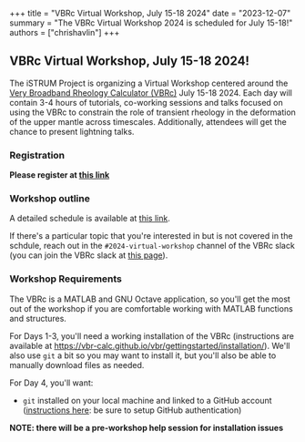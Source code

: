 +++
title = "VBRc Virtual Workshop, July 15-18 2024"
date = "2023-12-07"
summary = "The VBRc Virtual Workshop 2024 is scheduled for July 15-18!"
authors = ["chrishavlin"]
+++


##  VBRc Virtual Workshop, July 15-18 2024!


The iSTRUM Project is organizing a Virtual Workshop centered around the [Very Broadband Rheology Calculator (VBRc)](https://vbr-calc.github.io/vbr/) July 15-18 2024. Each day will contain 3-4 hours of tutorials, co-working sessions and talks focused on using the VBRc to constrain the role of transient rheology in the deformation of the upper mantle across timescales. Additionally, attendees will get the chance to present lightning talks.

### Registration

**Please register at [this link](https://docs.google.com/forms/d/e/1FAIpQLSd_44-ZFMyIiyHe573OqEZAJQ5-dZlpM0MczXsa8DskRH5NPA/viewform?usp=sf_link)**


### Workshop outline

A detailed schedule is available at [this link](https://docs.google.com/document/d/1s9IZf7_B8hd9vwrgVe7HB32SytMeXd55HOiSatlX3A0/edit?usp=sharing).

If there's a particular topic that you're interested in but is not covered in the schdule,
reach out in the `#2024-virtual-workshop` channel of the VBRc slack (you can join the VBRc slack at [this page](https://vbr-calc.github.io/vbr/contrib/contributing/)).

### Workshop Requirements

The VBRc is a MATLAB and GNU Octave application, so you'll get the most out of the workshop if you are comfortable working with MATLAB functions and structures.

For Days 1-3, you'll need a working installation of the VBRc (instructions
are available at https://vbr-calc.github.io/vbr/gettingstarted/installation/). We'll also use `git` a bit so you may want to install it, but you'll also be able to manually download files as needed.

For Day 4, you'll want:
* `git` installed on your local machine and linked to a GitHub account ([instructions here](https://docs.github.com/en/get-started/quickstart/set-up-git): be sure to setup GitHub authentication)

**NOTE: there will be a pre-workshop help session for installation issues**
